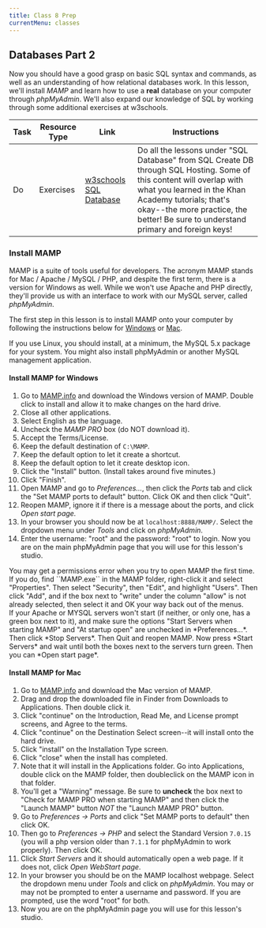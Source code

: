 ```yaml
---
title: Class 8 Prep
currentMenu: classes
---
```


## Databases Part 2

Now you should have a good grasp on basic SQL syntax and commands, as well as an understanding of how relational databases work. In this lesson, we'll install *MAMP* and learn how to use a **real** database on your computer through *phpMyAdmin*. We'll also expand our knowledge of SQL by working through some additional exercises at w3schools.  


Task | Resource Type | Link | Instructions
|----|---------------|------|-------------|
Do | Exercises | [w3schools SQL Database][w3c-sql] | Do all the lessons under "SQL Database" from SQL Create DB through SQL Hosting. Some of this content will overlap with what you learned in the Khan Academy tutorials; that's okay--the more practice, the better! Be sure to understand primary and foreign keys!

### Install MAMP

MAMP is a suite of tools useful for developers. The acronym MAMP stands for Mac / Apache / MySQL / PHP, and despite the first term, there is a version for Windows as well. While we won't use Apache and PHP directly, they'll provide us with an interface to work with our MySQL server, called *phpMyAdmin*.

The first step in this lesson is to install MAMP onto your computer by following the instructions below for [Windows](#install-mamp-for-windows) or [Mac](#install-mamp-for-mac).

<aside class="aside-note" markdown="1">
If you use Linux, you should install, at a minimum, the MySQL 5.x package for your system. You might also install phpMyAdmin or another MySQL management application.
</aside>

#### Install MAMP for Windows

1. Go to [MAMP.info][mamp] and download the Windows version of MAMP. Double click to install and allow it to make changes on the hard drive. 
2. Close all other applications.
3. Select English as the language.
4. Uncheck the *MAMP PRO* box (do NOT download it).
5. Accept the Terms/License.
6. Keep the default destination of ``C:\MAMP``.
7. Keep the default option to let it create a shortcut.
8. Keep the default option to let it create desktop icon.
9. Click the "Install" button. (Install takes around five minutes.)
10. Click "Finish".
11. Open MAMP and go to *Preferences...*, then click the *Ports* tab and click the "Set MAMP ports to default" button. Click OK and then click "Quit".
12. Reopen MAMP, ignore it if there is a message about the ports, and click *Open start page.*
13. In your browser you should now be at ``localhost:8888/MAMP/``. Select the dropdown menu under *Tools* and click on *phpMyAdmin*.
14. Enter the username: "root" and the password: "root" to login. Now you are on the main phpMyAdmin page that you will use for this lesson's studio.

<aside class="aside-note" markdown="1">
You may get a permissions error when you try to open MAMP the first time. If you do, find ``MAMP.exe`` in the MAMP folder, right-click it and select "Properties". Then select "Security", then "Edit", and highlight "Users". Then click "Add", and if the box next to "write" under the column "allow" is not already selected, then select it and OK your way back out of the menus.
</aside>

<aside class="aside-note" markdown="1">
If your Apache or MYSQL servers won't start (if neither, or only one, has a green box next to it), and make sure the options "Start Servers when starting MAMP" and "At startup open" are unchecked in *Preferences...*. Then click *Stop Servers*. Then Quit and reopen MAMP. Now press *Start Servers* and wait until both the boxes next to the servers turn green. Then you can *Open start page*.
</aside>

#### Install MAMP for Mac

1. Go to [MAMP.info][mamp] and download the Mac version of MAMP.
2. Drag and drop the downloaded file in Finder from Downloads to Applications. Then double click it.
3. Click "continue" on the Introduction, Read Me, and License prompt screens, and Agree to the terms.
4. Click "continue" on the Destination Select screen--it will install onto the hard drive.
5. Click "install" on the Installation Type screen.
6. Click "close" when the install has completed.
7. Note that it will install in the Applications folder. Go into Applications, double click on the MAMP folder, then doubleclick on the MAMP icon in that folder.
8. You'll get a "Warning" message. Be sure to **uncheck** the box next to "Check for MAMP PRO when starting MAMP" and then click the "Launch MAMP" button *NOT* the "Launch MAMP PRO" button.
9. Go to *Preferences -> Ports* and click "Set MAMP ports to default" then click OK.
10. Then go to *Preferences -> PHP* and select the Standard Version ``7.0.15`` (you will a php version older than `7.1.1` for phpMyAdmin to work properly). Then click OK.
11. Click *Start Servers* and it should automatically open a web page. If it does not, click *Open WebStart page*.
12. In your browser you should be on the MAMP localhost webpage. Select the dropdown menu under *Tools* and click on *phpMyAdmin*. You may or may not be prompted to enter a username and password. If you are prompted, use the word "root" for both.
13. Now you are on the phpMyAdmin page you will use for this lesson's studio. 

[mamp]: https://www.mamp.info/en/downloads/
[w3c-sql]: https://www.w3schools.com/sql/sql_create_db.asp
